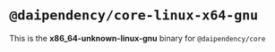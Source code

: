 # `@daipendency/core-linux-x64-gnu`

This is the **x86_64-unknown-linux-gnu** binary for `@daipendency/core`
